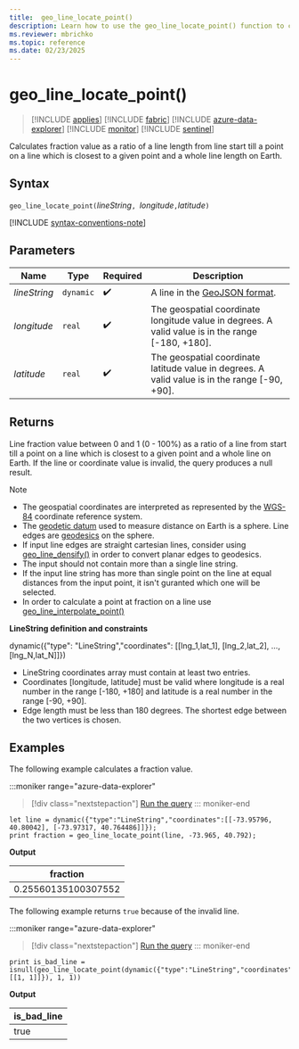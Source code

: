 ```yaml
---
title:  geo_line_locate_point()
description: Learn how to use the geo_line_locate_point() function to calculate fraction value as a ratio of a line length from line start till a point on a line which is closest to a given point and a whole line length on Earth.
ms.reviewer: mbrichko
ms.topic: reference
ms.date: 02/23/2025
---
```

# geo_line_locate_point()

> [!INCLUDE [applies](../includes/applies-to-version/applies.md)] [!INCLUDE [fabric](../includes/applies-to-version/fabric.md)] [!INCLUDE [azure-data-explorer](../includes/applies-to-version/azure-data-explorer.md)] [!INCLUDE [monitor](../includes/applies-to-version/monitor.md)] [!INCLUDE [sentinel](../includes/applies-to-version/sentinel.md)]

Calculates fraction value as a ratio of a line length from line start till a point on a line which is closest to a given point and a whole line length on Earth.

## Syntax

`geo_line_locate_point(`*lineString*`, `*longitude*`,`*latitude*`)`

[!INCLUDE [syntax-conventions-note](../includes/syntax-conventions-note.md)]

## Parameters

| Name | Type | Required | Description |
|--|--|--|--|
| *lineString* | `dynamic` |  :heavy_check_mark: | A line in the [GeoJSON format](https://tools.ietf.org/html/rfc7946).|
| *longitude* | `real` |  :heavy_check_mark: | The geospatial coordinate longitude value in degrees. A valid value is in the range [-180, +180].|
| *latitude* | `real` |  :heavy_check_mark: | The geospatial coordinate latitude value in degrees. A valid value is in the range [-90, +90].|

## Returns

Line fraction value between 0 and 1 (0 - 100%) as a ratio of a line from start till a point on a line which is closest to a given point and a whole line on Earth. If the line or coordinate value is invalid, the query produces a null result.

> [!NOTE]
>
> * The geospatial coordinates are interpreted as represented by the [WGS-84](https://earth-info.nga.mil/index.php?dir=wgs84&action=wgs84) coordinate reference system.
> * The [geodetic datum](https://en.wikipedia.org/wiki/Geodetic_datum) used to measure distance on Earth is a sphere. Line edges are [geodesics](https://en.wikipedia.org/wiki/Geodesic) on the sphere.
> * If input line edges are straight cartesian lines, consider using [geo_line_densify()](geo-line-densify-function.md) in order to convert planar edges to geodesics.
> * The input should not contain more than a single line string.
> * If the input line string has more than single point on the line at equal distances from the input point, it isn't guranted which one will be selected.
> * In order to calculate a point at fraction on a line use [geo_line_interpolate_point()](geo-line-interpolate-point-function.md)

**LineString definition and constraints**

dynamic({"type": "LineString","coordinates": [[lng_1,lat_1], [lng_2,lat_2], ..., [lng_N,lat_N]]})

* LineString coordinates array must contain at least two entries.
* Coordinates [longitude, latitude] must be valid where longitude is a real number in the range [-180, +180] and latitude is a real number in the range [-90, +90].
* Edge length must be less than 180 degrees. The shortest edge between the two vertices is chosen.

## Examples

The following example calculates a fraction value.

:::moniker range="azure-data-explorer"
> [!div class="nextstepaction"]
> <a href="https://dataexplorer.azure.com/clusters/help/databases/Samples?query=H4sIAAAAAAAAAyXNsQqDMBSF4b3Qd7hkUkjFakyM0jfo1lFEJEYJpLmSZpHSd2%2FU9ePwH6sDWOM0PGDa3Pg2KvmSsK2aNOQZ%2FRW8cQuhRCH6ybgx6A9puu4mykxWQnIKLM%2FqPGdFT%2BFkUd7FwYIzVvO%2B%2F6Xt9bLGUIDZjyoYdPFv0Tjs14NFFbPDinGQ7ELh6PDqrMgibf%2BYtZN8qAAAAA%3D%3D" target="_blank">Run the query</a>
::: moniker-end

```kusto
let line = dynamic({"type":"LineString","coordinates":[[-73.95796, 40.80042], [-73.97317, 40.764486]]});
print fraction = geo_line_locate_point(line, -73.965, 40.792);
```

**Output**

|fraction|
|---|
|0.25560135100307552|

The following example returns `true` because of the invalid line.

:::moniker range="azure-data-explorer"
> [!div class="nextstepaction"]
> <a href="https://dataexplorer.azure.com/clusters/help/databases/Samples?query=H4sIAAAAAAAAAx2MwQqAIBBEf0X2pOCla9AfdOsoIaYiC7YrZYeI%2Fr0lGBjm8Zh2IHWFp99C8hUpq0kWXbXqkvknvnIMPfvGoup0U9gx6gf63TKMMIuydLkpYCEyHwlJ9BNG5warhnV9jZTEmA8EJ6jrbgAAAA%3D%3D" target="_blank">Run the query</a>
::: moniker-end

```kusto
print is_bad_line = isnull(geo_line_locate_point(dynamic({"type":"LineString","coordinates":[[1, 1]]}), 1, 1))
```

**Output**

|is_bad_line|
|---|
|true|